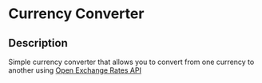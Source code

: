 # Currency Converter

## Description
Simple currency converter that allows you to convert from one currency to another using 
[Open Exchange Rates API](https://openexchangerates.org/)
